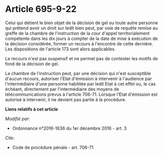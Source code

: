 # Article 695-9-22

Celui qui détient le bien objet de la décision de gel ou toute autre personne qui prétend avoir un droit sur ledit bien peut,
par voie de requête remise au greffe de la chambre de l'instruction de la cour d'appel territorialement compétente dans les
dix jours à compter de la date de mise à exécution de la décision considérée, former un recours à l'encontre de cette
dernière. Les dispositions de l'article 173 sont alors applicables. 

Le recours n'est pas suspensif et ne permet pas de contester les motifs de fond de la décision de gel. 

La chambre de l'instruction peut, par une décision qui n'est susceptible d'aucun recours, autoriser l'Etat d'émission à
intervenir à l'audience par l'intermédiaire d'une personne habilitée par ledit Etat à cet effet ou, le cas échéant,
directement par l'intermédiaire des moyens de télécommunications prévus à l'article 706-71. Lorsque l'Etat d'émission est
autorisé à intervenir, il ne devient pas partie à la procédure.

**Liens relatifs à cet article**

_Modifié par_:

  - Ordonnance n°2016-1636 du 1er décembre 2016 - art. 3

_Cite_:

  - Code de procédure pénale - art. 706-71
